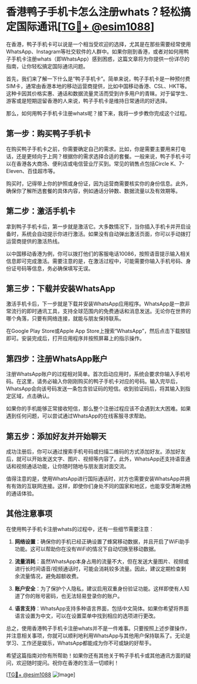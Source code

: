 # 香港鸭子手机卡怎么注册whats？轻松搞定国际通讯[[TG💪+ @esim1088](https://t.me/s/esim1088)]

在香港，鸭子手机卡可以说是一个相当受欢迎的选择，尤其是在那些需要经常使用WhatsApp、Instagram等社交软件的人群中。如果你刚到香港，或者对如何用鸭子手机卡注册whats（即WhatsApp）感到困惑，这篇文章将为你提供一份详尽的指南，让你轻松搞定国际通讯问题。

首先，我们来了解一下什么是“鸭子手机卡”。简单来说，鸭子手机卡是一种预付费SIM卡，通常由香港本地的移动运营商提供，比如中国移动香港、CSL、HKT等。这种卡因其价格实惠、通话和数据流量灵活而受到许多用户的青睐。对于留学生、游客或是短期逗留香港的人来说，鸭子手机卡是维持日常通讯的好选择。

那么，如何用鸭子手机卡注册whats呢？接下来，我将一步步教你完成这个过程。

## 第一步：购买鸭子手机卡

在购买鸭子手机卡之前，你需要确定自己的需求。比如，你是需要主要用来打电话，还是更倾向于上网？根据你的需求选择合适的套餐。一般来说，鸭子手机卡可以在香港各大商场、便利店或电信营业厅买到。常见的销售点包括Circle K、7-Eleven、百佳超市等。

购买时，记得带上你的护照或身份证，因为运营商需要核实你的身份信息。此外，确保你了解所选套餐的具体内容，例如通话分钟数、数据流量以及有效期等。

## 第二步：激活手机卡

拿到鸭子手机卡后，第一步就是激活它。大多数情况下，当你插入手机卡并开启设备时，系统会自动提示你进行激活。如果没有自动弹出激活页面，你可以手动拨打运营商提供的激活热线。

以中国移动香港为例，你可以拨打他们的客服电话10086，按照语音提示输入相关信息即可完成激活。需要注意的是，在激活过程中，可能需要你输入手机号码、身份证号码等信息，务必确保填写无误。

## 第三步：下载并安装WhatsApp

激活手机卡后，下一步就是下载并安装WhatsApp应用程序。WhatsApp是一款非常流行的即时通讯工具，支持全球范围内的免费通话和消息发送。无论你在世界的哪个角落，只要有网络连接，就能与朋友保持联系。

在Google Play Store或Apple App Store上搜索“WhatsApp”，然后点击下载按钮即可。安装完成后，打开应用程序并按照屏幕上的指示操作。

## 第四步：注册WhatsApp账户

注册WhatsApp账户的过程相对简单。首次启动应用时，系统会要求你输入手机号码。在这里，请务必输入你刚刚购买的鸭子手机卡对应的号码。输入完毕后，WhatsApp会向该号码发送一条包含验证码的短信。收到验证码后，将其输入到指定区域，点击确认。

如果你的手机能够正常接收短信，那么整个注册过程应该不会遇到太大困难。如果遇到任何问题，可以尝试通过WhatsApp的在线客服寻求帮助。

## 第五步：添加好友并开始聊天

成功注册后，你可以通过搜索手机号码或扫描二维码的方式添加好友。添加好友后，就可以开始发送文字、图片、视频等内容了。此外，WhatsApp还支持语音通话和视频通话功能，让你随时随地与朋友面对面交流。

值得注意的是，使用WhatsApp进行国际通话时，对方也需要安装WhatsApp并拥有有效的互联网连接。这样，即使你们身处不同的国家和地区，也能享受清晰流畅的通话体验。

## 其他注意事项

在使用鸭子手机卡注册whats的过程中，还有一些细节需要注意：

1. **网络设置**：确保你的手机已经正确设置了蜂窝移动数据，并且开启了WiFi助手功能。这可以帮助你在没有WiFi的情况下自动切换至移动数据。

2. **流量消耗**：虽然WhatsApp本身占用的流量不大，但在发送大量图片、视频或进行长时间语音/视频通话时，可能会消耗较多流量。因此，建议定期检查剩余流量情况，避免超额收费。

3. **账户安全**：为了保护个人隐私，建议启用双重身份验证功能。这样即使有人知道了你的账号密码，也无法轻易登录你的账户。

4. **语言支持**：WhatsApp支持多种语言界面，包括中文简体。如果你希望将界面语言设置为中文，可以在设置菜单中找到相应的选项进行更改。

总之，使用香港鸭子手机卡注册whats并不是一件难事。只要按照上述步骤操作，并注意相关事项，你就可以顺利地利用WhatsApp与其他用户保持联系了。无论是学习、工作还是娱乐，WhatsApp都能成为你不可或缺的好帮手。

希望这篇指南对你有所帮助！如果你还有其他关于鸭子手机卡或其他通讯方面的疑问，欢迎随时提问。祝你在香港的生活一切顺利！

[[TG💪+ @esim1088](https://t.me/s/esim1088) ![Image](https://i.postimg.cc/4NQfJmqS/Snipaste-2025-05-13-00-14-12.png)]